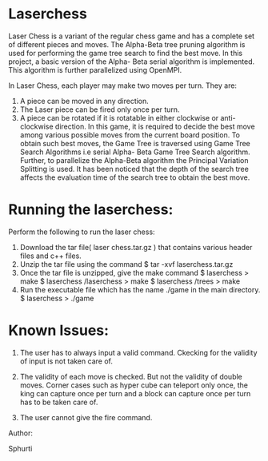 Laserchess
==========
Laser Chess is a variant of the regular chess game and has a complete set of different
pieces and moves. The Alpha-Beta tree pruning algorithm is used for performing the
game tree search to find the best move. In this project, a basic version of the Alpha-
Beta serial algorithm is implemented. This algorithm is further parallelized using
OpenMPI. 

In Laser Chess, each player may make two moves per turn. They are:
1. A piece can be moved in any direction.
2. The Laser piece can be fired only once per turn.
3. A piece can be rotated if it is rotatable in either clockwise or anti-clockwise direction.
In this game, it is required to decide the best move among various possible moves
from the current board position. To obtain such best moves, the Game Tree is traversed using
Game Tree Search Algorithms i.e serial Alpha-
Beta Game Tree Search algorithm. Further, to parallelize the Alpha-Beta algorithm the Principal Variation Splitting is used. It has been noticed that the depth of the search
tree affects the evaluation time of the search tree to obtain the best move.

Running the laserchess:
======================
Perform the following to run the laser chess:
1. Download the tar file( laser chess.tar.gz ) that contains various header files and c++
files.
2. Unzip the tar file using the command $ tar -xvf laserchess.tar.gz
3. Once the tar file is unzipped, give the make command
    $ laserchess > make
    $ laserchess /laserchess > make
    $ laserchess /trees > make
3. Run the executable file which has the name ./game in the main directory.
    $ laserchess > ./game

Known Issues:
============
1. The user has to always input a valid command. Ckecking for the validity of input is not taken care of.

2. The validity of each move is checked. But not the validity of
double moves. Corner cases such as hyper cube can teleport
only once, the king can capture once per turn and a block can capture once per turn has to be taken care of.

3. The user cannot give the fire command.

Author:

Sphurti



